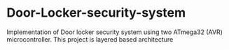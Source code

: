 # Door-Locker-security-system
Implementation of Door locker security system using two ATmega32 (AVR) microcontroller. This project is layered based architecture
